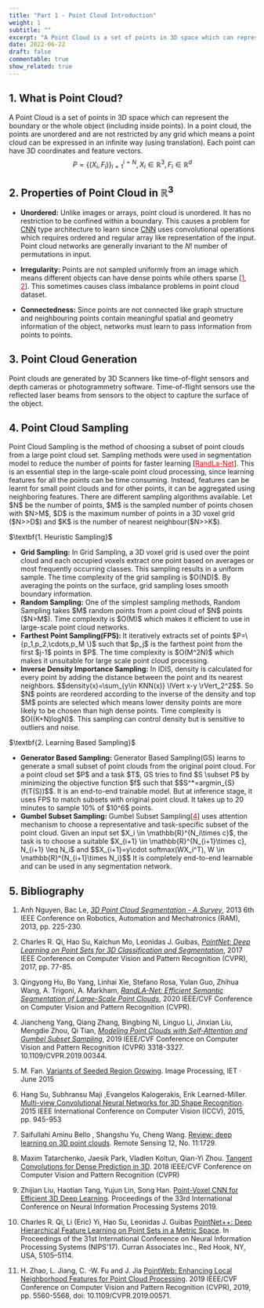 ```yaml
---
title: "Part 1 - Point Cloud Introduction"
weight: 1
subtitle: ""
excerpt: "A Point Cloud is a set of points in 3D space which can represent the boundary or the whole object (including inside points)"
date: 2022-06-22
draft: false
commentable: true
show_related: true
---
```



## 1. What is Point Cloud?

A Point Cloud is a set of points in 3D space which can represent the boundary or the whole object (including inside points). In a point cloud, the points are unordered and are not restricted by any grid which means a point cloud can be expressed in an infinite way (using translation). Each point can have 3D coordinates and feature vectors. $$ P=\{(X_i,F_i)\}^{i=N}_{i=1}, X_i\in\mathbb{R}^3,F_i\in\mathbb{R}^d$$

## 2. Properties of Point Cloud in $\mathbb{R}^3$

- __Unordered:__ Unlike images or arrays, point cloud is unordered. It has no restriction to be confined within a boundary. This causes a problem for [CNN](https://en.wikipedia.org/wiki/Convolutional_neural_network)  type architecture to learn since [CNN](https://en.wikipedia.org/wiki/Convolutional_neural_network) uses convolutional operations which requires ordered and regular array like representation of the input. Point cloud networks are generally invariant to the $N!$ number of permutations in input.

- __Irregularity:__ Points are not sampled uniformly from an image which means different objects can have dense points while others sparse [<a href="#survey" style="color:red">1</a>, <a href="#pnet" style="color:red">2</a>]. This sometimes causes class imbalance problems in point cloud dataset.

- __Connectedness:__ Since points are not connected like graph structure and neighbouring points contain meaningful spatial and geometry information of the object, networks must learn to pass information from points to points.

## 3. Point Cloud Generation

Point clouds are generated by 3D Scanners like time-of-flight sensors and depth cameras or photogrammetry software. Time-of-flight sensors use the reflected laser beams from sensors to the object to capture the surface of the object.

## 4. Point Cloud Sampling

<p>
Point Cloud Sampling is the method of choosing a subset of point clouds from a large point cloud set. Sampling methods were used in segmentation model to reduce the number of points for faster learning [<a href="#rnet" style="color:red">RandLa-Net</a>]. This is an essential step in the large-scale point cloud processing, since learning features for all the points can be time consuming. Instead, features can be learnt for small point clouds and for other points, it can be aggregated using neighboring features. There are different sampling algorithms available. Let $N$ be the number of points, $M$ is the sampled number of points chosen with $N>M$, $D$ is the maximum number of points in a 3D voxel grid ($N>>D$) and $K$ is the number of nearest neighbour($N>>K$).
</p>
<p> $\textbf{1. Heuristic Sampling}$ </p>
<ul>
    <li> <strong>Grid Sampling:</strong> In Grid Sampling, a 3D voxel grid is used over the point cloud and each occupied voxels extract one point based on averages or most frequently occurring classes. This sampling results in a uniform sample. The time complexity of the grid sampling is $O(ND)$. By averaging the points on the surface, grid sampling loses smooth boundary information.</li>
    <li> <strong>Random Sampling:</strong> One of the simplest sampling methods, Random Sampling takes $M$ random points from a point cloud of $N$ points ($N>M$). Time complexity is $O(M)$ which makes it efficient to use in large-scale point cloud networks.</li>
    <li> <strong> Farthest Point Sampling(FPS): </strong> It iteratively extracts set of points $P=\{p_1,p_2,\cdots,p_M \}$ such that $p_j$ is the farthest point from the first $j-1$ points in $P$. The time complexity is $O(M^2N)$ which makes it unsuitable for large scale point cloud processing.</li>
    <li> <strong> Inverse Density Importance Sampling:</strong> In IDIS, density is calculated for every point by adding the distance between the point and its nearest neighbors. $$density(x)=\sum_{y\in KNN(x)} \lVert x-y \rVert_2^2$$. So $N$ points are reordered according to the inverse of the density and top $M$ points are selected which means lower density points are more likely to be chosen than high dense points. Time complexity is $O((K+N)logN)$. This sampling can control density but is sensitive to outliers and noise.</li>
</ul>
  <p> $\textbf{2. Learning Based Sampling}$ </p>
<ul>
    <li> <strong>Generator Based Sampling:</strong> Generator Based Sampling(GS) learns to generate a small subset of point clouds from the original point cloud. For a point cloud set $P$ and a task $T$, GS tries to find $S \subset P$ by minimizing the objective function $f$ such that $$S^*=argmin_{S}(f(T(S))$$. It is an end-to-end trainable model. But at inference stage, it uses FPS to match subsets with original point cloud. It takes up to 20 minutes to sample 10% of $10^6$ points.</li>
    <li> <strong>Gumbel Subset Sampling:</strong> Gumbel Subset Sampling[<a href="#gss" style="color:red">4</a>] uses attention mechanism to choose a representative and task-specific subset of the point cloud. Given an input set $X_i \in \mathbb{R}^{N_i\times c}$, the task is to choose a suitable $X_{i+1} \in \mathbb{R}^{N_{i+1}\times c}, N_{i+1} \leq N_i$ and $$X_{i+1}=y\cdot softmax(WX_i^T), W \in \mathbb{R}^{N_{i+1}\times N_i}$$ It is completely end-to-end learnable and can be used in any segmentation network.</li>
</ul>

## 5. Bibliography

<ol>
<li>
    <p id="survey">Anh Nguyen, Bac Le, <a href="https://ieeexplore.ieee.org/document/6758588"><i>3D Point Cloud Segmentation - A Survey</i></a>, 2013 6th IEEE Conference on Robotics, Automation and Mechatronics (RAM), 2013, pp. 225-230.</p>
 </li>
 <li>
    <p id="pnet">Charles R. Qi, Hao Su, Kaichun Mo, Leonidas J. Guibas, <a href="https://openaccess.thecvf.com/content_cvpr_2017/papers/Qi_PointNet_Deep_Learning_CVPR_2017_paper.pdf"><i>PointNet: Deep Learning on Point Sets for 3D Classification and Segmentation</i></a>, 2017 IEEE Conference on Computer Vision and Pattern Recognition (CVPR), 2017, pp. 77-85.</p>
 </li>
          <li>
            <p id="rnet">Qingyong Hu, Bo Yang, Linhai Xie, Stefano Rosa, Yulan Guo, Zhihua Wang, A. Trigoni, A. Markham, <a href="https://openaccess.thecvf.com/content_CVPR_2020/papers/Hu_RandLA-Net_Efficient_Semantic_Segmentation_of_Large-Scale_Point_Clouds_CVPR_2020_paper.pdf"><i>RandLA-Net: Efficient Semantic Segmentation of Large-Scale Point Clouds</i></a>,  2020 IEEE/CVF Conference on Computer Vision and Pattern Recognition (CVPR).</p>
         </li>
         <li id="gss"> <p>Jiancheng Yang, Qiang Zhang, Bingbing Ni, Linguo Li, Jinxian Liu, Mengdie Zhou, Qi Tian, <a href="https://arxiv.org/abs/1904.03375"><i>Modeling Point Clouds with Self-Attention and Gumbel Subset Sampling</i></a>, 2019 IEEE/CVF Conference on Computer Vision and Pattern Recognition (CVPR) 3318-3327. 10.1109/CVPR.2019.00344. 
         </li>
         <li>
         <p id="vsrg">M. Fan.
<a href="https://www.researchgate.net/profile/Minjie-Fan-2/publication/269338276_Variants_of_Seeded_Region_Growing/links/5487cd460cf268d28f0728a2/Variants-of-Seeded-Region-Growing.pdf?origin=publication_detail">Variants of Seeded Region Growing</a>. Image Processing, IET · June 2015</p>
         </li>
         <li>
         <p id="mvc">
         Hang Su, Subhransu Maji ,Evangelos Kalogerakis, Erik Learned-Miller.
<a href="https://ieeexplore.ieee.org/document/7410471">Multi-view Convolutional Neural Networks for 3D Shape Recognition</a>. 2015 IEEE International Conference on Computer Vision (ICCV), 2015, pp. 945-953
         </p>
         </li>
         <li>
         <p id="review1">Saifullahi Aminu Bello , Shangshu Yu, Cheng Wang.
<a href="https://arxiv.org/pdf/2001.06280.pdf">Review: deep learning on 3D point clouds</a>. Remote Sensing 12, No. 11:1729.
         </p>
         </li>
         <li>
         <p id="tconv">
         Maxim Tatarchenko, Jaesik Park, Vladlen Koltun, Qian-Yi Zhou.
<a href="https://arxiv.org/pdf/1807.02443.pdf">Tangent Convolutions for Dense Prediction in 3D</a>. 2018 IEEE/CVF Conference on Computer Vision and Pattern Recognition (CVPR)
         </p>
         </li>
         <li>
         <p id="pvcnn">
         Zhijian Liu, Haotian Tang, Yujun Lin, Song Han.
<a href="https://proceedings.neurips.cc/paper/2019/file/5737034557ef5b8c02c0e46513b98f90-Paper.pdf">Point-Voxel CNN for Efficient 3D Deep Learning</a>. Proceedings of the 33rd International Conference on Neural Information Processing Systems 2019.
         </p>
         </li>
         <li>
         <p id="pnet++">
         Charles R. Qi, Li (Eric) Yi, Hao Su, Leonidas J. Guibas 
<a href="https://dl.acm.org/doi/10.5555/3295222.3295263">PointNet++: Deep Hierarchical Feature Learning on Point Sets in a Metric Space</a>. In Proceedings of the 31st International Conference on Neural Information Processing Systems (NIPS'17). Curran Associates Inc., Red Hook, NY, USA, 5105–5114.
         </p>
         </li>
         <li>
         <p id="pweb">
         H. Zhao, L. Jiang, C. -W. Fu and J. Jia
<a href="https://ieeexplore.ieee.org/document/8954075">PointWeb: Enhancing Local Neighborhood Features for Point Cloud Processing</a>. 2019 IEEE/CVF Conference on Computer Vision and Pattern Recognition (CVPR), 2019, pp. 5560-5568, doi: 10.1109/CVPR.2019.00571.
         </p>
         </li>
      </ol>
